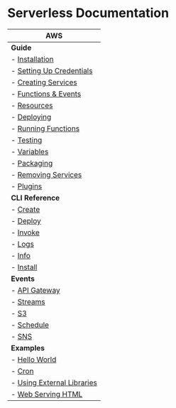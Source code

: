 <!--
title: Serverless Framework Documentation
menuText: Docs
layout: Doc
-->

# Serverless Documentation

| AWS |
| ------------- |
| **Guide** |
|  - [Installation](/providers/aws/installation) |
|  - [Setting Up Credentials](/providers/aws/setting-up-credentials) |
|  - [Creating Services](/providers/aws/creating-a-service) |
|  - [Functions & Events](/providers/aws/creating-a-service) |
|  - [Resources](/providers/aws/creating-a-service) |
|  - [Deploying](/providers/aws/deploying) |
|  - [Running Functions](/providers/aws/running-functions) |
|  - [Testing](/providers/aws/testing) |
|  - [Variables](/providers/aws/variables) |
|  - [Packaging](/providers/aws/packaging) |
|  - [Removing Services](/providers/aws/remove-services) |
|  - [Plugins](/providers/aws/plugins) |
| **CLI Reference** |
|  - [Create](/providers/aws/cli-reference/create) |
|  - [Deploy](/providers/aws/cli-reference/deploy) |
|  - [Invoke](/providers/aws/cli-reference/invoke) |
|  - [Logs](/providers/aws/cli-reference/logs) |
|  - [Info](/providers/aws/cli-reference/info) |
|  - [Install](/providers/aws/cli-reference/install) |
| **Events** |
|  - [API Gateway](/providers/aws/events/apigateway) |
|  - [Streams](/providers/aws/events/streams) |
|  - [S3](/providers/aws/events/s3) |
|  - [Schedule](/providers/aws/events/schedule) |
|  - [SNS](/providers/aws/events/sns) |
| **Examples** |
|  - [Hello World](/providers/aws/examples/hello-world) |
|  - [Cron](/providers/aws/examples/cron) |
|  - [Using External Libraries](/providers/aws/examples/using-external-libraries) |
|  - [Web Serving HTML](/providers/aws/examples/web-serving-html) |